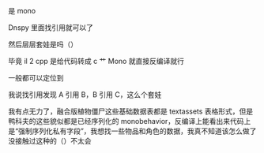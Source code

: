 是 mono

Dnspy 里面找引用就可以了

然后层层套娃是吗（）

毕竟 il 2 cpp 是给代码转成 c 艹
Mono 就直接反编译就行

一般都可以定位到

我说找引用发现 A 引用 B，B 引用 C，这么个套娃

我有点无力了，融合版植物僵尸这些基础数据表都是 textassets 表格形式，但是鸭科夫的这些貌似都是已经序列化的 monobehavior，反编译上能看出来代码上是“强制序列化私有字段”，我想找一些物品和角色的数据，我真不知道该怎么做了
没接触过这种的（）不太会




